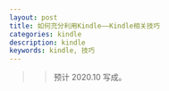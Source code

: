 ```yaml
---
layout: post
title: 如何充分利用Kindle——Kindle相关技巧
categories: kindle
description: kindle
keywords: kindle, 技巧
---
```


>> 预计 2020.10 写成。
